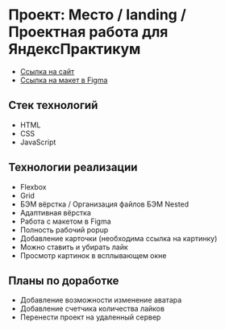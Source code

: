# Проект: Место / landing / Проектная работа для ЯндексПрактикум

- [Ссылка на сайт](https://gruf1.github.io/mesto/)
- [Ссылка на макет в Figma](https://www.figma.com/file/bjyvbKKJN2naO0ucURl2Z0/JavaScript.-Sprint-5?node-id=0%3A1)

## Стек технологий

- HTML
- CSS
- JavaScript

## Технологии реализации

- Flexbox
- Grid
- БЭМ вёрстка / Организация файлов БЭМ Nested
- Адаптивная вёрстка
- Работа с макетом в Figma
- Полность рабочий popup
- Добавление карточки (необходима ссылка на картинку)
- Можно ставить и убирать лайк
- Просмотр картинок в всплывающем окне

## Планы по доработке

- Добавление возможности изменение аватара
- Добавление счетчика количества лайков
- Перенести проект на удаленный сервер
